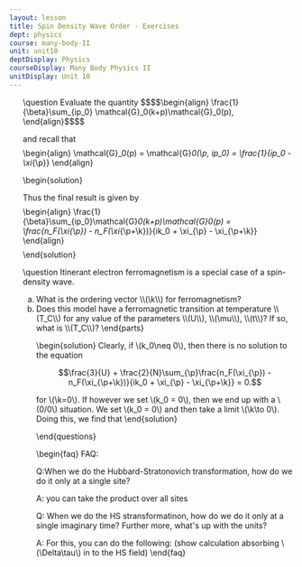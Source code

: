 ```yaml
---
layout: lesson
title: Spin Density Wave Order - Exercises
dept: physics
course: many-body-II
unit: unit10
deptDisplay: Physics
courseDisplay: Many Body Physics II
unitDisplay: Unit 10
---
```

<ol>
\question Evaluate the quantity 
$$$$\begin{align}
\frac{1}{\beta}\sum_{ip_0} \mathcal{G}_0(k+p)\mathcal{G}_0(p),
\end{align}$$$$

and recall that 
$$$$\begin{align}
\mathcal{G}_0(p) = \mathcal{G}_0(\p, ip_0) = \frac{1}{ip_0 - \xi_{\p}}
\end{align}$$$$

\begin{solution}

Thus the final result is given by
$$$$\begin{align}
\frac{1}{\beta}\sum_{ip_0}\mathcal{G}_0(k+p)\mathcal{G}_0(p) = \frac{n_F(\xi_{\p}) - n_F(\xi_{\p+\k})}{ik_0 + \xi_{\p} - \xi_{\p+\k}}
\end{align}$$$$
\end{solution}

\question Itinerant electron ferromagnetism is a special case of a spin-density wave. 
<ol type="a">
</li> 
 <li> What is the ordering vector \\(\k\\) for ferromagnetism?
</li> 
 <li> Does this model have a ferromagnetic transition at temperature \\(T_C\\) for any value of the parameters \\(U\\), \\(\mu\\), \\(t\\)? If so, what is \\(T_C\\)?
\end{parts}

\begin{solution}
Clearly, if \\(k_0\neq 0\\), then there is no solution to the equation 

$$\frac{3}{U} + \frac{2}{N}\sum_{\p}\frac{n_F(\xi_{\p}) - n_F(\xi_{\p+\k})}{ik_0 + \xi_{\p} - \xi_{\p+\k}} = 0.$$

for \\(\k=0\\). If however we set \\(k_0 = 0\\), then we end up with a \\(0/0\\) situation. We set \\(k_0 = 0\\) and then take a limit \\(\k\to 0\\). Doing this, we find that 
\end{solution}


\end{questions}

\begin{faq}
FAQ:

Q:When we do the Hubbard-Stratonovich transformation, how do we do it only at a single site?

A: you can take the product over all sites

Q: When we do the HS stransformatinon, how do we do it only at a single imaginary time? Further more, what's up with the units?

A: For this, you can do the following: (show calculation absorbing \\(\Delta\tau\\) in to the HS field)
\end{faq}

